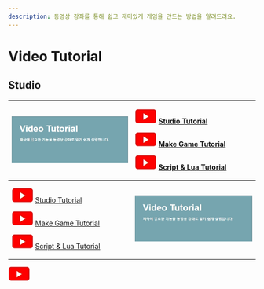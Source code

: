 ```yaml
---
description: 동영상 강좌를 통해 쉽고 재미있게 게임을 만드는 방법을 알려드려요.
---
```


# Video Tutorial

## Studio

<table>
  <thead>
    <tr>
      <th style="text-align:left">
        <img src=".gitbook/assets/20210316_152740.jpg"
        alt/>
      </th>
      <th style="text-align:left">
        <p>
          <img src=".gitbook/assets/20210316_153206.jpg"
          alt/> <a href="video-tutorial/studio-tutorial/README.md">Studio Tutorial</a>
        </p>
        <p>
          <img src=".gitbook/assets/20210316_153206.jpg"
          alt/> <a href="video-tutorial/game.md">Make Game Tutorial</a>
        </p>
        <p>
          <img src=".gitbook/assets/20210316_153206.jpg"
          alt/> <a href="/video-tutorial/script-and-lua.md">Script &amp; Lua Tutorial</a>
        </p>
      </th>
    </tr>
  </thead>
  <tbody>
    <tr>
      <td style="text-align:left">
        <p>
          <img src=".gitbook/assets/20210316_153206.jpg"
          alt/> <a href="video-tutorial/studio-tutorial/README.md">Studio Tutorial</a>
        </p>
        <p>
          <img src=".gitbook/assets/20210316_153206.jpg"
          alt/> <a href="video-tutorial/game.md">Make Game Tutorial</a>
        </p>
        <p>
          <img src=".gitbook/assets/20210316_153206.jpg"
          alt/> <a href="video-tutorial/script-and-lua.md">Script &amp; Lua Tutorial</a>
        </p>
      </td>
      <td style="text-align:left">
        <img src=".gitbook/assets/20210316_152740.jpg"
        alt/>
      </td>
    </tr>
  </tbody>
</table>

![](../.gitbook/assets/20210316_153206.jpg)

